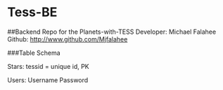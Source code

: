 # Tess-BE

##Backend Repo for the Planets-with-TESS
Developer: Michael Falahee
Github: http://www.github.com/Mjfalahee


###Table Schema

Stars:
tessid = unique id, PK


Users:
Username
Password

